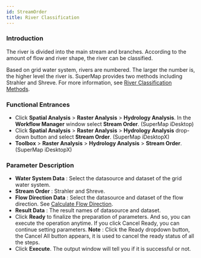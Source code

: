 ```yaml
---
id: StreamOrder
title: River Classification
---
```

### Introduction

The river is divided into the main stream and branches. According to the amount of flow and river shape, the river can be classified.

Based on grid water system, rivers are numbered. The larger the number is, the higher level the river is. SuperMap provides two methods including Strahler and Shreve. For more information, see [River Classification Methods](StreamOrderType).

### Functional Entrances

  * Click **Spatial Analysis** > **Raster Analysis** > **Hydrology Analysis**. In the **Workflow Manager** window select **Stream Order**. (SuperMap iDesktop)
  * Click **Spatial Analysis** > **Raster Analysis** > **Hydrology Analysis** drop-down button and select **Stream Order**. (SuperMap iDesktopX)
  * **Toolbox** > **Raster Analysis** > **Hydrology Analysis** > **Stream Order**. (SuperMap iDesktopX)

### Parameter Description

  * **Water System Data** : Select the datasource and dataset of the grid water system.
  * **Stream Order** : Strahler and Shreve.
  * **Flow Direction Data** : Select the datasource and dataset of the flow direction. See [Calculate Flow Direction](CalFlowDirection).
  * **Result Data** : The result names of datasource and dataset.
  * Click **Ready** to finalize the preparation of parameters. And so, you can execute the operation anytime. If you click Cancel Ready, you can continue setting parameters. **Note** : Click the Ready dropdown button, the Cancel All button appears, it is used to cancel the ready status of all the steps.
  * Click **Execute**. The output window will tell you if it is successful or not.
